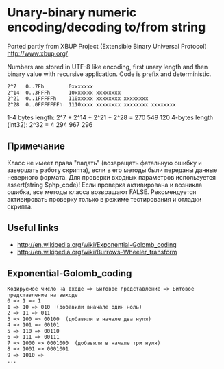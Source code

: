 # Unary-binary numeric encoding/decoding to/from string

Ported partly from XBUP Project (Extensible Binary Universal Protocol)
http://www.xbup.org/

Numbers are stored in UTF-8 like encoding, first unary length and then binary
value with recursive application. Code is prefix and deterministic.
```
2^7   0..7Fh        0xxxxxxx
2^14  0..3FFFh      10xxxxxx xxxxxxxx
2^21  0..1FFFFFh    110xxxxx xxxxxxxx xxxxxxxx
2^28  0..0FFFFFFFh  1110xxxx xxxxxxxx xxxxxxxx xxxxxxxx
```
1-4 bytes length:       2^7 + 2^14 + 2^21 + 2^28 = 270 549 120
4-bytes length (int32): 2^32 = 4 294 967 296

## Примечание
  Класс не имеет права "падать" (возвращать фатальную ошибку и завершать работу скрипта),
  если в его методы были переданы данные неверного формата.
  Для проверки входных параметров используется assert(string $php_code)!
  Если проверка активирована и возникла ошибка, все методы класса возвращают FALSE.
  Рекомендуется активировать проверку только в режиме тестирования и отладки скрипта.

## Useful links
* http://en.wikipedia.org/wiki/Exponential-Golomb_coding
* http://en.wikipedia.org/wiki/Burrows–Wheeler_transform

## Exponential-Golomb_coding

```
Кодируемое число на входе => Битовое представление => Битовое представление на выходе
0 => 1 => 1
1 => 10 => 010  (добавили вначале один ноль)
2 => 11 => 011
3 => 100 => 00100  (добавили в начале два нуля)
4 => 101 => 00101
5 => 110 => 00110
6 => 111 => 00111
7 => 1000 => 0001000  (добавили в начале три нуля)
8 => 1001 => 0001001
9 => 1010 =>   
...
```
